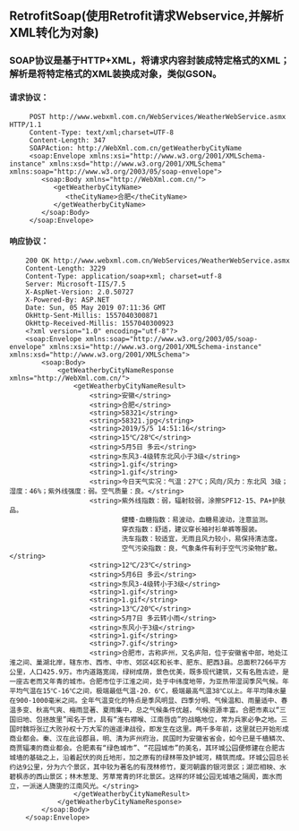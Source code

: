 ## RetrofitSoap(使用Retrofit请求Webservice,并解析XML转化为对象)

### SOAP协议是基于HTTP+XML，将请求内容封装成特定格式的XML；解析是将特定格式的XML装换成对象，类似GSON。

#### 请求协议：
         POST http://www.webxml.com.cn/WebServices/WeatherWebService.asmx HTTP/1.1
         Content-Type: text/xml;charset=UTF-8
         Content-Length: 347
         SOAPAction: http://WebXml.com.cn/getWeatherbyCityName
         <soap:Envelope xmlns:xsi="http://www.w3.org/2001/XMLSchema-instance" xmlns:xsd="http://www.w3.org/2001/XMLSchema" xmlns:soap="http://www.w3.org/2003/05/soap-envelope">
            <soap:Body xmlns="http://WebXml.com.cn/">
               <getWeatherbyCityName>
                  <theCityName>合肥</theCityName>
               </getWeatherbyCityName>
            </soap:Body>
         </soap:Envelope>

#### 响应协议：
        200 OK http://www.webxml.com.cn/WebServices/WeatherWebService.asmx
        Content-Length: 3229
        Content-Type: application/soap+xml; charset=utf-8
        Server: Microsoft-IIS/7.5
        X-AspNet-Version: 2.0.50727
        X-Powered-By: ASP.NET
        Date: Sun, 05 May 2019 07:11:36 GMT
        OkHttp-Sent-Millis: 1557040300871
        OkHttp-Received-Millis: 1557040300923
        <?xml version="1.0" encoding="utf-8"?>
        <soap:Envelope xmlns:soap="http://www.w3.org/2003/05/soap-envelope" xmlns:xsi="http://www.w3.org/2001/XMLSchema-instance" xmlns:xsd="http://www.w3.org/2001/XMLSchema">
            <soap:Body>
                <getWeatherbyCityNameResponse xmlns="http://WebXml.com.cn/">
                    <getWeatherbyCityNameResult>
                        <string>安徽</string>
                        <string>合肥</string>
                        <string>58321</string>
                        <string>58321.jpg</string>
                        <string>2019/5/5 14:51:16</string>
                        <string>15℃/28℃</string>
                        <string>5月5日 多云</string>
                        <string>东风3-4级转东北风小于3级</string>
                        <string>1.gif</string>
                        <string>1.gif</string>
                        <string>今日天气实况：气温：27℃；风向/风力：东北风 3级；湿度：46%；紫外线强度：弱。空气质量：良。</string>
                        <string>紫外线指数：弱，辐射较弱，涂擦SPF12-15、PA+护肤品。
                                健臻·血糖指数：易波动，血糖易波动，注意监测。
                                穿衣指数：舒适，建议穿长袖衬衫单裤等服装。
                                洗车指数：较适宜，无雨且风力较小，易保持清洁度。
                                空气污染指数：良，气象条件有利于空气污染物扩散。</string>
                        <string>12℃/23℃</string>
                        <string>5月6日 多云</string>
                        <string>东风3-4级转小于3级</string>
                        <string>1.gif</string>
                        <string>1.gif</string>
                        <string>13℃/20℃</string>
                        <string>5月7日 多云转小雨</string>
                        <string>东风小于3级</string>
                        <string>1.gif</string>
                        <string>7.gif</string>
                        <string>合肥市，古称庐州，又名庐阳，位于安徽省中部，地处江淮之间、巢湖北岸，辖东市、西市、中市、郊区4区和长丰、肥东、肥西3县。总面积7266平方公里，人口425.9万。市内道路宽阔，绿树成荫，景色优美，既多现代建筑，又有名胜古迹，是一座古老而又年青的城市。合肥市位于江淮之间，处于中纬度地带，为亚热带湿润季风气候。年平均气温在15℃-16℃之间，极端最低气温-20．6℃，极端最高气温38℃以上。年平均降水量在900-1000毫米之间。全年气温变化的特点是季风明显、四季分明、气候温和、雨量适中、春温多变、秋高气爽、梅雨显著、夏雨集中，总之气候条件优越，气候资源丰富。合肥市素以“三国旧地、包拯故里”闻名于世，具有“淮右襟喉、江南唇齿”的战略地位，常为兵家必争之地。三国时魏将张辽大败孙权十万大军的逍遥津战役，即发生在这里。两千多年前，这里就已开始形成商业都会。秦、汉在此设郡县，明、清为庐州府治，民国时为安徽省省会，如今已是千樯鳞次、商贾辐凑的商业都会。合肥素有“绿色城市”、“花园城市”的美名，其环城公园便修建在合肥古城墙的基础之上，沿着起伏的岗丘地形，加之原有的绿林带及护城河，精筑而成。环城公园总长约达9公里，分为六个景区，其中较为著名的有茂林修竹，夏河朝露的银河景区；湖峦相映、水碧枫赤的西山景区；林木葱茏、芳草常青的环北景区。这样的环城公园无城墙之隔阂，面水而立，一派迷人旖旎的江南风光。</string>
                    </getWeatherbyCityNameResult>
                </getWeatherbyCityNameResponse>
            </soap:Body>
        </soap:Envelope>
